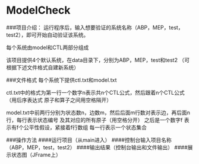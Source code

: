# ModelCheck
###项目介绍：
运行程序后，输入想要验证的系统名称（ABP，MEP，test，test2），即可开始自动验证该系统。

每个系统由model和CTL两部分组成

该项目提供4个默认系统，在data目录下，分别为ABP，MEP，test和test2 （可根据下述文件格式自建新系统）

###文件格式
每个系统下提供ctl.txt和model.txt

ctl.txt中的格式为第一行一个数字n表示共n个CTL公式，然后跟着n个CTL公式（用后序表达式 原子和算子之间用空格隔开）

model.txt中前两行分别为状态数n，边数m，然后后面m行数对表示边，再后面n行，每行表示状态编号 及其对应的所有原子（用空格分开）
之后是一个数字f 表示有f个公平性假设，紧接着f行数组 每一行表示一个状态集合

###操作方法
####运行项目（从main进入）
####控制台输入项目名称 （ABP，MEP，test，test2）
####输出结果（控制台输出和文件输出）
####展示状态图（JFrame上）
